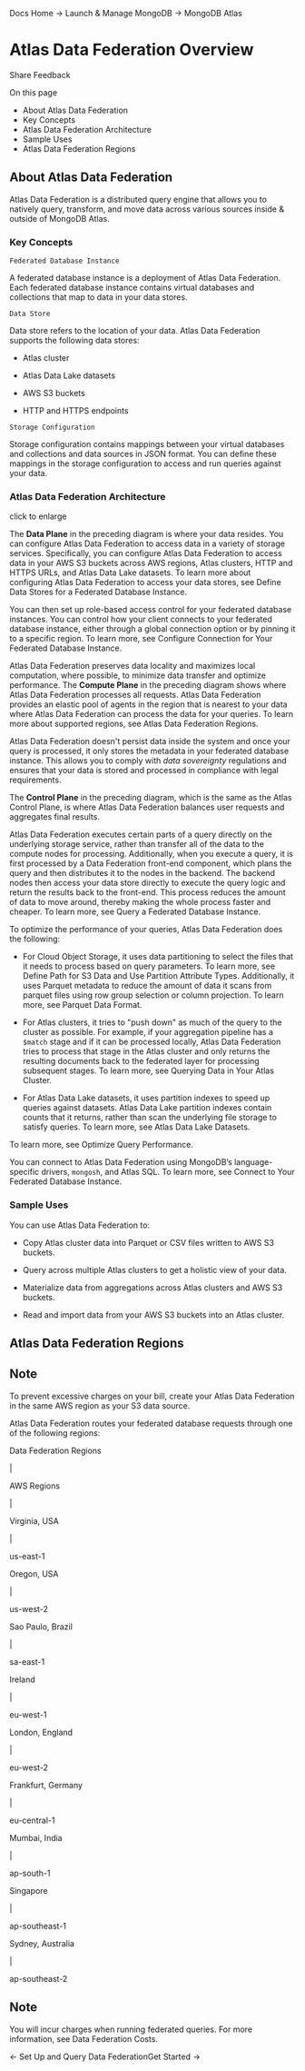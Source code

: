 Docs Home → Launch & Manage MongoDB → MongoDB Atlas

# Atlas Data Federation Overview

Share Feedback

On this page

  * About Atlas Data Federation
  * Key Concepts
  * Atlas Data Federation Architecture
  * Sample Uses
  * Atlas Data Federation Regions

## About Atlas Data Federation

Atlas Data Federation is a distributed query engine that allows you to
natively query, transform, and move data across various sources inside &
outside of MongoDB Atlas.

### Key Concepts

`Federated Database Instance`

    

A federated database instance is a deployment of Atlas Data Federation. Each
federated database instance contains virtual databases and collections that
map to data in your data stores.

`Data Store`

    

Data store refers to the location of your data. Atlas Data Federation supports
the following data stores:

  * Atlas cluster

  * Atlas Data Lake datasets

  * AWS S3 buckets

  * HTTP and HTTPS endpoints

`Storage Configuration`

    

Storage configuration contains mappings between your virtual databases and
collections and data sources in JSON format. You can define these mappings in
the storage configuration to access and run queries against your data.

### Atlas Data Federation Architecture

click to enlarge

The **Data Plane** in the preceding diagram is where your data resides. You
can configure Atlas Data Federation to access data in a variety of storage
services. Specifically, you can configure Atlas Data Federation to access data
in your AWS S3 buckets across AWS regions, Atlas clusters, HTTP and HTTPS
URLs, and Atlas Data Lake datasets. To learn more about configuring Atlas Data
Federation to access your data stores, see Define Data Stores for a Federated
Database Instance.

You can then set up role-based access control for your federated database
instances. You can control how your client connects to your federated database
instance, either through a global connection option or by pinning it to a
specific region. To learn more, see Configure Connection for Your Federated
Database Instance.

Atlas Data Federation preserves data locality and maximizes local computation,
where possible, to minimize data transfer and optimize performance. The
**Compute Plane** in the preceding diagram shows where Atlas Data Federation
processes all requests. Atlas Data Federation provides an elastic pool of
agents in the region that is nearest to your data where Atlas Data Federation
can process the data for your queries. To learn more about supported regions,
see Atlas Data Federation Regions.

Atlas Data Federation doesn't persist data inside the system and once your
query is processed, it only stores the metadata in your federated database
instance. This allows you to comply with _data sovereignty_ regulations and
ensures that your data is stored and processed in compliance with legal
requirements.

The **Control Plane** in the preceding diagram, which is the same as the Atlas
Control Plane, is where Atlas Data Federation balances user requests and
aggregates final results.

Atlas Data Federation executes certain parts of a query directly on the
underlying storage service, rather than transfer all of the data to the
compute nodes for processing. Additionally, when you execute a query, it is
first processed by a Data Federation front-end component, which plans the
query and then distributes it to the nodes in the backend. The backend nodes
then access your data store directly to execute the query logic and return the
results back to the front-end. This process reduces the amount of data to move
around, thereby making the whole process faster and cheaper. To learn more,
see Query a Federated Database Instance.

To optimize the performance of your queries, Atlas Data Federation does the
following:

  * For Cloud Object Storage, it uses data partitioning to select the files that it needs to process based on query parameters. To learn more, see Define Path for S3 Data and Use Partition Attribute Types. Additionally, it uses Parquet metadata to reduce the amount of data it scans from parquet files using row group selection or column projection. To learn more, see Parquet Data Format.

  * For Atlas clusters, it tries to "push down" as much of the query to the cluster as possible. For example, if your aggregation pipeline has a `$match` stage and if it can be processed locally, Atlas Data Federation tries to process that stage in the Atlas cluster and only returns the resulting documents back to the federated layer for processing subsequent stages. To learn more, see Querying Data in Your Atlas Cluster.

  * For Atlas Data Lake datasets, it uses partition indexes to speed up queries against datasets. Atlas Data Lake partition indexes contain counts that it returns, rather than scan the underlying file storage to satisfy queries. To learn more, see Atlas Data Lake Datasets.

To learn more, see Optimize Query Performance.

You can connect to Atlas Data Federation using MongoDB’s language-specific
drivers, `mongosh`, and Atlas SQL. To learn more, see Connect to Your
Federated Database Instance.

### Sample Uses

You can use Atlas Data Federation to:

  * Copy Atlas cluster data into Parquet or CSV files written to AWS S3 buckets.

  * Query across multiple Atlas clusters to get a holistic view of your data.

  * Materialize data from aggregations across Atlas clusters and AWS S3 buckets.

  * Read and import data from your AWS S3 buckets into an Atlas cluster.

## Atlas Data Federation Regions

## Note

To prevent excessive charges on your bill, create your Atlas Data Federation
in the same AWS region as your S3 data source.

Atlas Data Federation routes your federated database requests through one of
the following regions:

Data Federation Regions

|

AWS Regions  
  
|  
  
Virginia, USA

|

us-east-1  
  
Oregon, USA

|

us-west-2  
  
Sao Paulo, Brazil

|

sa-east-1  
  
Ireland

|

eu-west-1  
  
London, England

|

eu-west-2  
  
Frankfurt, Germany

|

eu-central-1  
  
Mumbai, India

|

ap-south-1  
  
Singapore

|

ap-southeast-1  
  
Sydney, Australia

|

ap-southeast-2  
  
## Note

You will incur charges when running federated queries. For more information,
see Data Federation Costs.

← Set Up and Query Data FederationGet Started →


